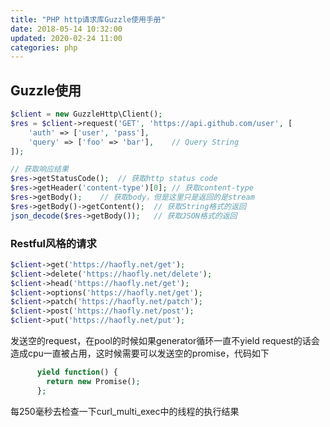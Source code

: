 ```yaml
---
title: "PHP http请求库Guzzle使用手册"
date: 2018-05-14 10:32:00
updated: 2020-02-24 11:00
categories: php
---
```


## Guzzle使用

```php
$client = new GuzzleHttp\Client();
$res = $client->request('GET', 'https://api.github.com/user', [
    'auth' => ['user', 'pass'],
  	'query' => ['foo' => 'bar'],	// Query String
]);

// 获取响应结果
$res->getStatusCode();	// 获取http status code
$res->getHeader('content-type')[0];	// 获取content-type
$res->getBody();	// 获取body，但是这里只是返回的是stream
$res->getBody()->getContent();	// 获取String格式的返回
json_decode($res->getBody());	// 获取JSON格式的返回
```

### Restful风格的请求

```php
$client->get('https://haofly.net/get');
$client->delete('https://haofly.net/delete');
$client->head('https://haofly.net/get');
$client->options('https://haofly.net/get');
$client->patch('https://haofly.net/patch');
$client->post('https://haofly.net/post');
$client->put('https://haofly.net/put');
```





发送空的request，在pool的时候如果generator循环一直不yield request的话会造成cpu一直被占用，这时候需要可以发送空的promise，代码如下

```php
      yield function() {
        return new Promise();
      };
```

每250毫秒去检查一下curl_multi_exec中的线程的执行结果

